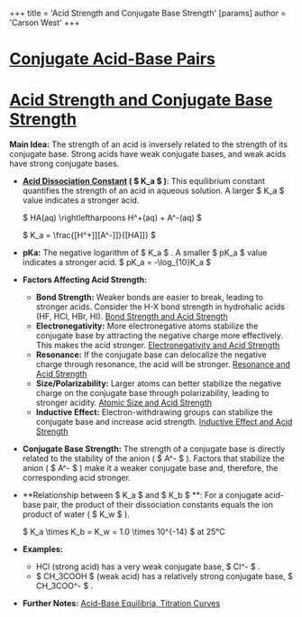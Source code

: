 +++
 title = 'Acid Strength and Conjugate Base Strength'
[params]
	author = 'Carson West'
+++
# [Conjugate Acid-Base Pairs](./../conjugate-acid-base-pairs/)
# [Acid Strength and Conjugate Base Strength](./../acid-strength-and-conjugate-base-strength/)

**Main Idea:**  The strength of an acid is inversely related to the strength of its conjugate base.  Strong acids have weak conjugate bases, and weak acids have strong conjugate bases.

* **[Acid Dissociation Constant](./../acid-dissociation-constant/) ( $ K_a $ )**: This equilibrium constant quantifies the strength of an acid in aqueous solution.  A larger  $ K_a $  value indicates a stronger acid.

   $ HA(aq) \rightleftharpoons H^+(aq) + A^-(aq) $ 

   $ K_a = \frac{[H^+]][A^-]]}{[HA]]} $ 

* **pKa:** The negative logarithm of  $ K_a $ .  A smaller  $ pK_a $  value indicates a stronger acid.   $ pK_a = -\log_{10}K_a $ 

* **Factors Affecting Acid Strength:**

    * **Bond Strength:** Weaker bonds are easier to break, leading to stronger acids.  Consider the H-X bond strength in hydrohalic acids (HF, HCl, HBr, HI). [Bond Strength and Acid Strength](./../bond-strength-and-acid-strength/)
    * **Electronegativity:**  More electronegative atoms stabilize the conjugate base by attracting the negative charge more effectively. This makes the acid stronger. [Electronegativity and Acid Strength](./../electronegativity-and-acid-strength/)
    * **Resonance:** If the conjugate base can delocalize the negative charge through resonance, the acid will be stronger. [Resonance and Acid Strength](./../resonance-and-acid-strength/)
    * **Size/Polarizability:** Larger atoms can better stabilize the negative charge on the conjugate base through polarizability, leading to stronger acidity. [Atomic Size and Acid Strength](./../atomic-size-and-acid-strength/)
    * **Inductive Effect:** Electron-withdrawing groups can stabilize the conjugate base and increase acid strength.  [Inductive Effect and Acid Strength](./../inductive-effect-and-acid-strength/)


* **Conjugate Base Strength:** The strength of a conjugate base is directly related to the stability of the anion ( $ A^- $ ).  Factors that stabilize the anion ( $ A^- $ ) make it a weaker conjugate base and, therefore, the corresponding acid stronger.


* **Relationship between  $ K_a $  and  $ K_b $ **:  For a conjugate acid-base pair, the product of their dissociation constants equals the ion product of water ( $ K_w $ ).

   $ K_a \times K_b = K_w = 1.0 \times 10^{-14} $  at 25°C

* **Examples:**

    * HCl (strong acid) has a very weak conjugate base,  $ Cl^- $ .
    *  $ CH_3COOH $  (weak acid) has a relatively strong conjugate base,  $ CH_3COO^- $ .


* **Further Notes:** [Acid-Base Equilibria, Titration Curves](./../acid-base-equilibria,-titration-curves/)
